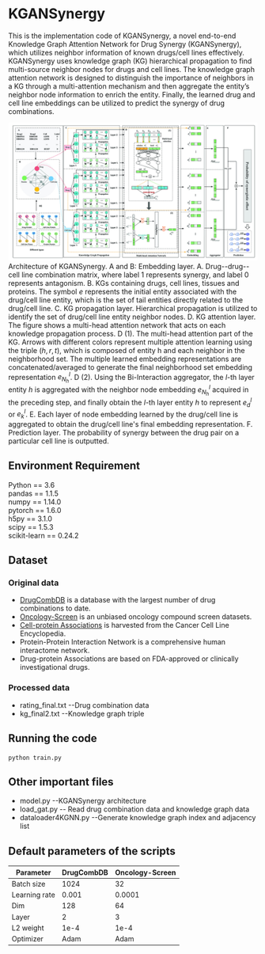 # KGANSynergy
This is the implementation code of KGANSynergy, a novel end-to-end Knowledge Graph Attention Network for Drug Synergy (KGANSynergy), which utilizes neighbor information of known drugs/cell lines effectively. KGANSynergy uses knowledge graph (KG) hierarchical propagation to find multi-source neighbor nodes for drugs and cell lines. The knowledge graph attention network is designed to distinguish the importance of neighbors in a KG through a multi-attention mechanism and then aggregate the entity’s neighbor node information to enrich the entity. Finally, the learned drug and cell line embeddings can be utilized to predict the synergy of drug combinations.

![image](https://github.com/juanerzz7/KGANSynergy/blob/main/fig.jpg)
Architecture of KGANSynergy. A and B: Embedding layer. A. Drug--drug--cell line combination matrix, where label 1 represents synergy, and label 0 represents antagonism. B. KGs containing drugs, cell lines, tissues and proteins. The symbol $e$ represents the initial entity associated with the drug/cell line entity, which is the set of tail entities directly related to the drug/cell line. C. KG propagation layer. Hierarchical propagation is utilized to identify the set of drug/cell line entity neighbor nodes. D. KG attention layer. The figure shows a multi-head attention network that acts on each knowledge propagation process. D (1). The multi-head attention part of the KG. Arrows with different colors represent multiple attention learning using the triple $(h,r,t)$, which is composed of entity h and each neighbor in the neighborhood set. The multiple learned embedding representations are concatenated/averaged to generate the final neighborhood set embedding representation $e_{N_{h}}^{l}$. D (2). Using the Bi-Interaction aggregator, the $l$-th layer entity $h$ is aggregated with the neighbor node embedding $e_{N_{h}}^{l}$ acquired in the preceding step, and finally obtain the $l$-th layer entity $h$ to represent $e_{d}^{l}$ or $e_{k}^{l}$. E. Each layer of node embedding learned by the drug/cell line is aggregated to obtain the drug/cell line's final embedding representation. F. Prediction layer. The probability of synergy between the drug pair on a particular cell line is outputted.

## Environment Requirement
Python == 3.6<br>
pandas == 1.1.5<br>
numpy == 1.14.0<br>
pytorch == 1.6.0<br>
h5py == 3.1.0<br>
scipy == 1.5.3<br>
scikit-learn == 0.24.2<br>

## Dataset
### Original data
* [DrugCombDB](http://drugcombdb.denglab.org/main) is a database with the largest number of drug combinations to date.
* [Oncology-Screen](http://www.bioinf.jku.at/software/DeepSynergy/) is an unbiased oncology compound screen datasets.
* [Cell-protein Associations](https://maayanlab.cloud/Harmonizome/dataset/CCLE+Cell+Line+Gene+Expression+Profiles) is harvested from the Cancer Cell Line Encyclopedia.
* Protein-Protein Interaction Network is a comprehensive human interactome network.
* Drug-protein Associations are based on FDA-approved or clinically investigational drugs.

### Processed data
* rating_final.txt --Drug combination data
* kg_final2.txt --Knowledge graph triple

## Running the code
```
python train.py
```

## Other important files
* model.py --KGANSynergy architecture
* load_gat.py -- Read drug combination data and knowledge graph data
* dataloader4KGNN.py --Generate knowledge graph index and adjacency list

## Default parameters of the scripts
Parameter  | DrugCombDB  | Oncology-Screen
 ---- | ----- | ------  
 Batch size  | 1024 | 32 
 Learning rate  | 0.001 | 0.0001   
 Dim  | 128 | 64   
 Layer  | 2 | 3   
 L2 weight  | 1e-4 | 1e-4   
 Optimizer  | Adam | Adam   
 
 

